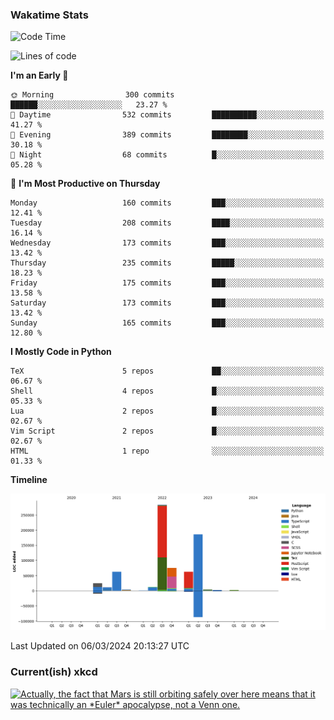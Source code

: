 ### Wakatime Stats
<!--START_SECTION:waka-->
![Code Time](http://img.shields.io/badge/Code%20Time-2%2C377%20hrs%2046%20mins-blue)

![Lines of code](https://img.shields.io/badge/From%20Hello%20World%20I%27ve%20Written-730.0%20thousand%20lines%20of%20code-blue)

**I'm an Early 🐤** 

```text
🌞 Morning                300 commits         ██████░░░░░░░░░░░░░░░░░░░   23.27 % 
🌆 Daytime                532 commits         ██████████░░░░░░░░░░░░░░░   41.27 % 
🌃 Evening                389 commits         ████████░░░░░░░░░░░░░░░░░   30.18 % 
🌙 Night                  68 commits          █░░░░░░░░░░░░░░░░░░░░░░░░   05.28 % 
```
📅 **I'm Most Productive on Thursday** 

```text
Monday                   160 commits         ███░░░░░░░░░░░░░░░░░░░░░░   12.41 % 
Tuesday                  208 commits         ████░░░░░░░░░░░░░░░░░░░░░   16.14 % 
Wednesday                173 commits         ███░░░░░░░░░░░░░░░░░░░░░░   13.42 % 
Thursday                 235 commits         █████░░░░░░░░░░░░░░░░░░░░   18.23 % 
Friday                   175 commits         ███░░░░░░░░░░░░░░░░░░░░░░   13.58 % 
Saturday                 173 commits         ███░░░░░░░░░░░░░░░░░░░░░░   13.42 % 
Sunday                   165 commits         ███░░░░░░░░░░░░░░░░░░░░░░   12.80 % 
```


**I Mostly Code in Python** 

```text
TeX                      5 repos             ██░░░░░░░░░░░░░░░░░░░░░░░   06.67 % 
Shell                    4 repos             █░░░░░░░░░░░░░░░░░░░░░░░░   05.33 % 
Lua                      2 repos             █░░░░░░░░░░░░░░░░░░░░░░░░   02.67 % 
Vim Script               2 repos             █░░░░░░░░░░░░░░░░░░░░░░░░   02.67 % 
HTML                     1 repo              ░░░░░░░░░░░░░░░░░░░░░░░░░   01.33 % 
```



**Timeline**

![Lines of Code chart](https://raw.githubusercontent.com/joshuajeschek/joshuajeschek/main/assets/bar_graph.png)


 Last Updated on 06/03/2024 20:13:27 UTC
<!--END_SECTION:waka-->

### Current(ish) xkcd
<a id="xkcd-a" title="Actually, the fact that Mars is still orbiting safely over here means that it was technically an *Euler* apocalypse, not a Venn one." href="https://www.xkcd.com" target="_blank">
        <img align="center" id="xkcd-img" src="https://imgs.xkcd.com/comics/earth_venus_venn_diagram.png" alt="Actually, the fact that Mars is still orbiting safely over here means that it was technically an *Euler* apocalypse, not a Venn one." height=300 />
</a>

